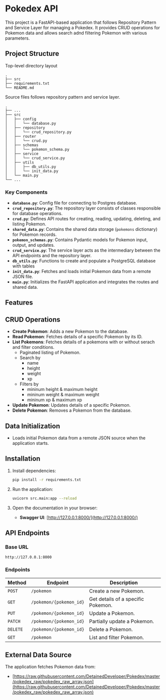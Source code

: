 # Pokedex API

This project is a FastAPI-based application that follows Repository Pattern and Service Layer for managing a Pokedex. It provides CRUD operations for Pokemon data and allows search adnd filtering Pokemon with various parameters.

## Project Structure

Top-level directory layout
```
.
├── src
├── requirements.txt
└── README.md
```
Source files follows repository pattern and service layer.
```
.
├── ...
├── src           
│   ├── config 
│   │   └── database.py
│   ├── repository
│   │   └── crud_repository.py
│   ├── router
│   │   └── crud.py
│   ├── schemas
│   │   └── pokemon_schema.py
│   ├── service 
│   │   └── crud_service.py
│   ├── utils
│   │   ├── db_utils.py
│   │   └── init_data.py
│   └── main.py
└── ...

```
### Key Components

- **`database.py`**: Config file for connecting to Postgres database.
- **`crud_repository.py`**: The repository layer consists of classes responsible for database operations.
- **`crud.py`**: Defines API routes for creating, reading, updating, deleting, and listing Pokemon.
- **`shared_data.py`**: Contains the shared data storage (`pokemons` dictionary) for Pokemon records.
- **`pokemon_schemas.py`**: Contains Pydantic models for Pokemon input, output, and updates.
- **`crud_service.py`**: The service layer acts as the intermediary between the API endpoints and the repository layer. 
- **`db_utils.py`**: Functions to create and populate a PostgreSQL database with tables
- **`init_data.py`**: Fetches and loads initial Pokemon data from a remote JSON file.
- **`main.py`**: Initializes the FastAPI application and integrates the routes and shared data.

## Features

   ## CRUD Operations

  - **Create Pokemon**: Adds a new Pokemon to the database.
  - **Read Pokemon**: Fetches details of a specific Pokemon by its ID.
  - **List Pokemons**: Fetches details of a pokemons with or without serach and filter conditions.
    - Paginated listing of Pokemon.
    - Search by 
      - name
      - height
      - weight
      - xp
    - Filters by 
      - mininum height & maximum height
      - mininum weight & maximum weight
      - mininum xp & maximum xp
  - **Update Pokemon**: Updates details of a specific Pokemon.
  - **Delete Pokemon**: Removes a Pokemon from the database.

  ## Data Initialization

  - Loads initial Pokemon data from a remote JSON source when the application starts.

## Installation

1. Install dependencies:
   ```bash
   pip install -r requirements.txt
   ```

2. Run the application:
   ```bash
   uvicorn src.main:app --reload
   ```

3. Open the documentation in your browser:
   - **Swagger UI**: [http://127.0.0.1:8000/](http://127.0.0.1:8000/)

## API Endpoints

### Base URL
`http://127.0.0.1:8000`

### Endpoints

| Method   | Endpoint                | Description                       |
|----------|-------------------------|-----------------------------------|
| `POST`   | `/pokemon`              | Create a new Pokemon.            |
| `GET`    | `/pokemon/{pokemon_id}` | Get details of a specific Pokemon.|
| `PUT`    | `/pokemon/{pokemon_id}` | Update a Pokemon.                |
| `PATCH`  | `/pokemon/{pokemon_id}` | Partially update a Pokemon.      |
| `DELETE` | `/pokemon/{pokemon_id}` | Delete a Pokemon.                |
| `GET`    | `/pokemon`              | List and filter Pokemon.         |


## External Data Source

The application fetches Pokemon data from:
- [https://raw.githubusercontent.com/DetainedDeveloper/Pokedex/master/pokedex_raw/pokedex_raw_array.json](https://raw.githubusercontent.com/DetainedDeveloper/Pokedex/master/pokedex_raw/pokedex_raw_array.json)

